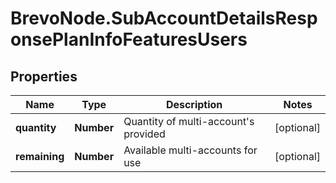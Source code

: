 # BrevoNode.SubAccountDetailsResponsePlanInfoFeaturesUsers

## Properties
Name | Type | Description | Notes
------------ | ------------- | ------------- | -------------
**quantity** | **Number** | Quantity of multi-account's provided | [optional] 
**remaining** | **Number** | Available multi-accounts for use | [optional] 


